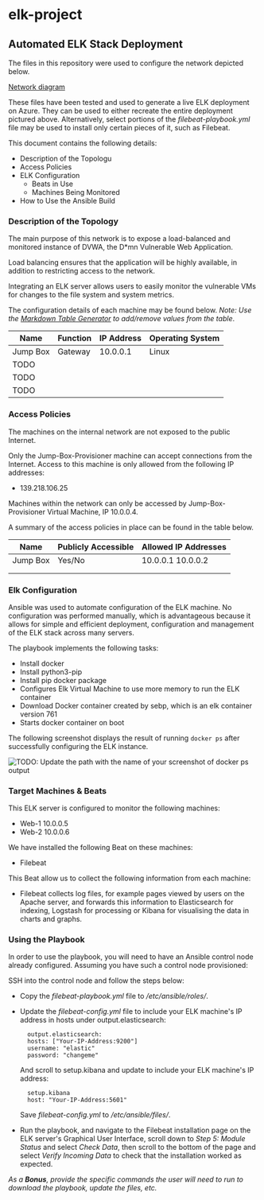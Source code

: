 # elk-project

## Automated ELK Stack Deployment

The files in this repository were used to configure the network depicted below.

[Network diagram](elk-project/Network_Diagram.png)

These files have been tested and used to generate a live ELK deployment on Azure. They can be used to either recreate the entire deployment pictured above. Alternatively, select portions of the *filebeat-playbook.yml* file may be used to install only certain pieces of it, such as Filebeat.


This document contains the following details:
- Description of the Topologu
- Access Policies
- ELK Configuration
  - Beats in Use
  - Machines Being Monitored
- How to Use the Ansible Build


### Description of the Topology

The main purpose of this network is to expose a load-balanced and monitored instance of DVWA, the D*mn Vulnerable Web Application.

Load balancing ensures that the application will be highly available, in addition to restricting access to the network.

Integrating an ELK server allows users to easily monitor the vulnerable VMs for changes to the file system and system metrics.

The configuration details of each machine may be found below.
_Note: Use the [Markdown Table Generator](http://www.tablesgenerator.com/markdown_tables) to add/remove values from the table_.

| Name     | Function | IP Address | Operating System |
|----------|----------|------------|------------------|
| Jump Box | Gateway  | 10.0.0.1   | Linux            |
| TODO     |          |            |                  |
| TODO     |          |            |                  |
| TODO     |          |            |                  |


### Access Policies

The machines on the internal network are not exposed to the public Internet. 

Only the Jump-Box-Provisioner machine can accept connections from the Internet. Access to this machine is only allowed from the following IP addresses:
- 139.218.106.25

Machines within the network can only be accessed by Jump-Box-Provisioner Virtual Machine, IP 10.0.0.4.

A summary of the access policies in place can be found in the table below.

| Name     | Publicly Accessible | Allowed IP Addresses |
|----------|---------------------|----------------------|
| Jump Box | Yes/No              | 10.0.0.1 10.0.0.2    |
|          |                     |                      |
|          |                     |                      |

### Elk Configuration

Ansible was used to automate configuration of the ELK machine. No configuration was performed manually, which is advantageous because it allows for simple and efficient deployment, configuration and management of the ELK stack across many servers.

The playbook implements the following tasks:
- Install docker
- Install python3-pip
- Install pip docker package
- Configures Elk Virtual Machine to use more memory to run the ELK container
- Download Docker container created by sebp, which is an elk container version 761
- Starts docker container on boot


The following screenshot displays the result of running `docker ps` after successfully configuring the ELK instance.

![TODO: Update the path with the name of your screenshot of docker ps output](Images/docker_ps_output.png)

### Target Machines & Beats
This ELK server is configured to monitor the following machines:
- Web-1 10.0.0.5
- Web-2 10.0.0.6

We have installed the following Beat on these machines:
- Filebeat

This Beat allow us to collect the following information from each machine:
- Filebeat collects log files, for example pages viewed by users on the Apache server, and forwards this information to Elasticsearch for indexing, Logstash for processing or Kibana for visualising the data in charts and graphs. 

### Using the Playbook
In order to use the playbook, you will need to have an Ansible control node already configured. Assuming you have such a control node provisioned: 


SSH into the control node and follow the steps below:

- Copy the *filebeat-playbook.yml* file to */etc/ansible/roles/*.

- Update the *filebeat-config.yml* file to include your ELK machine's IP address in hosts under output.elasticsearch: 
        
        output.elasticsearch:
        hosts: ["Your-IP-Address:9200"]
        username: "elastic"
        password: "changeme"
    
    And scroll to setup.kibana and update to include your ELK machine's IP address:
        
        setup.kibana
        host: "Your-IP-Address:5601"
        
    Save *filebeat-config.yml* to */etc/ansible/files/*.
    
- Run the playbook, and navigate to the Filebeat installation page on the ELK server's Graphical User Interface, scroll down to *Step 5: Module Status* and select *Check Data*, then scroll to the bottom of the page and select *Verify Incoming Data* to check that the installation worked as expected.


_As a **Bonus**, provide the specific commands the user will need to run to download the playbook, update the files, etc._


